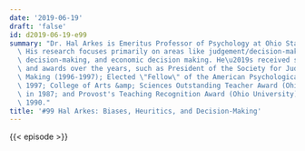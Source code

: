 ```yaml
---
date: '2019-06-19'
draft: 'false'
id: d2019-06-19-e99
summary: "Dr. Hal Arkes is Emeritus Professor of Psychology at Ohio State University.\
  \ His research focuses primarily on areas like judgement/decision-making, medical\
  \ decision-making, and economic decision making. He\u2019s received several honors\
  \ and awards over the years, such as President of the Society for Judgment and Decision\
  \ Making (1996-1997); Elected \"Fellow\" of the American Psychological Society in\
  \ 1997; College of Arts &amp; Sciences Outstanding Teacher Award (Ohio University)\
  \ in 1987; and Provost's Teaching Recognition Award (Ohio University) in 1989 and\
  \ 1990."
title: '#99 Hal Arkes: Biases, Heuritics, and Decision-Making'
---
```

{{< episode >}}
